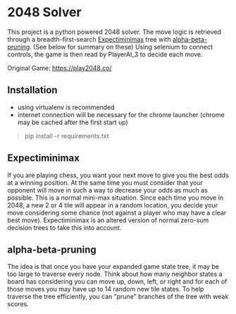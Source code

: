 # 2048 Solver

This project is a python powered 2048 solver. The move logic is retrieved through a breadth-first-search [Expectiminimax](https://en.wikipedia.org/wiki/Expectiminimax) tree with [alpha-beta-pruning](https://en.wikipedia.org/wiki/Alpha%E2%80%93beta_pruning). (See below for summary on these) Using selenium to connect controls, the game is then read by PlayerAI_3 to decide each move.

Original Game: https://play2048.co/

## Installation

- using virtualenv is recommended
- internet connection will be necessary for the chrome launcher (chrome may be cached after the first start up)

> pip install -r requirements.txt

## Expectiminimax

If you are playing chess, you want your next move to give you the best odds at a winning position. At the same time you must consider that your
opponent will move in such a way to decrease your odds as much as possible. This is a normal mini-max situation. Since each time you move in 2048, a new 2 or 4 tile will appear in a random location, you decide your move considering some chance (not against a player who may have a clear best move). Expectiminimax is an altered version of normal zero-sum decision trees to take this into account.

## alpha-beta-pruning

The idea is that once you have your expanded game state tree, it may be too large to traverse every node. Think about how many neighbor states a board has considering you can move up, down, left, or right and for each of those moves you may have up to 14 random new tile states. To help traverse the tree efficiently, you can "prune" branches of the tree with weak scores.
